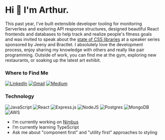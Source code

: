 # Hi 👋 I'm Arthur. 

This past year, I've built extensible developer tooling for monitoring Serverless and exploring API response structures, designed beautiful React frontends and databases to help track and realize people's fitness goals and was invited to speak about the [state of CSS libraries](https://www.youtube.com/watch?v=d6jGT5SKE_A) at a speaker series sponsored by Jeeny and Bractlet. I absolutely love the development process, enjoy sharing my knowledge with others and really like pair programming. Outside of work, you can find me at the gym, exploring new restaurants, or soaking up the latest art exhibit.

<h3>Where to Find Me</h3>

[![LinkedIn](https://img.shields.io/badge/linkedin-%230077B5.svg?style=for-the-badge&logo=linkedin&logoColor=white)](https://www.linkedin.com/in/arthursu/)
[![Gmail](https://img.shields.io/badge/Gmail-D14836?style=for-the-badge&logo=gmail&logoColor=white)](mailto:arthur.su.dev@gmail.com)
[![Medium](https://img.shields.io/badge/Medium-Follow-%2312100E?style=for-the-badge&logo=medium)](https://medium.com/@arthursu22)



<h3>Technology</h3>
  
![JavaScript](https://img.shields.io/badge/javascript-%23323330.svg?style=for-the-badge&logo=javascript&logoColor=%23F7DF1E)
![React](https://img.shields.io/badge/react-%2320232a.svg?style=for-the-badge&logo=react&logoColor=%2361DAFB)
![Express.js](https://img.shields.io/badge/express.js-%23404d59.svg?style=for-the-badge&logo=express&logoColor=%2361DAFB)
![NodeJS](https://img.shields.io/badge/node.js-6DA55F?style=for-the-badge&logo=node.js&logoColor=white)
![Postgres](https://img.shields.io/badge/postgres-%23316192.svg?style=for-the-badge&logo=postgresql&logoColor=white)
![MongoDB](https://img.shields.io/badge/MongoDB-%234ea94b.svg?style=for-the-badge&logo=mongodb&logoColor=white)
![AWS](https://img.shields.io/badge/AWS-%23FF9900.svg?style=for-the-badge&logo=amazon-aws&logoColor=white)

- I’m currently working on [Nimbus](https://github.com/oslabs-beta/nimbus)
- I’m currently learning TypeScript
- Ask me about "component first" and "utility first" approaches to styling

